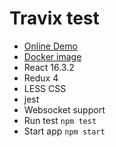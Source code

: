 
# Travix test

- [Online Demo](http://167.99.36.247:3000/ "Online Demo")
- [Docker image](https://hub.docker.com/r/serawan/travix/ "Docker image")
- React 16.3.2
- Redux 4
- LESS CSS
- jest
- Websocket support
- Run test `npm test`
- Start app `npm start`
